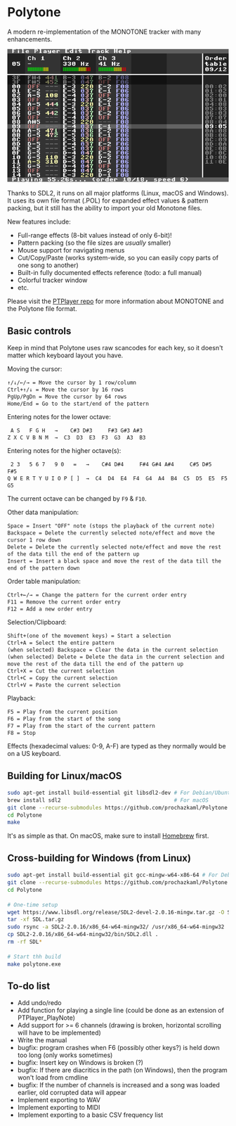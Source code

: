 # Polytone
A modern re-implementation of the MONOTONE tracker with many enhancements.

![Polytone screenshot](assets/scrot.png)

Thanks to SDL2, it runs on all major platforms (Linux, macOS and Windows).
It uses its own file format (.POL) for expanded effect values & pattern packing,
but it still has the ability to import your old Monotone files.

New features include:
- Full-range effects (8-bit values instead of only 6-bit)!
- Pattern packing (so the file sizes are _usually_ smaller)
- Mouse support for navigating menus
- Cut/Copy/Paste (works system-wide, so you can easily copy parts of one song to another)
- Built-in fully documented effects reference (todo: a full manual)
- Colorful tracker window
- etc.

Please visit the [PTPlayer repo](https://github.com/prochazkaml/PTPlayer) for more information about MONOTONE and the Polytone file format.

## Basic controls

Keep in mind that Polytone uses raw scancodes for each key, so it doesn't matter which keyboard layout you have.

Moving the cursor:

```
↑/↓/←/→ = Move the cursor by 1 row/column
Ctrl+↑/↓ = Move the cursor by 16 rows
PgUp/PgDn = Move the cursor by 64 rows
Home/End = Go to the start/end of the pattern
```

Entering notes for the lower octave:

```
 A S   F G H   →    C#3 D#3     F#3 G#3 A#3
Z X C V B N M  →  C3  D3  E3  F3  G3  A3  B3
```

Entering notes for the higher octave(s):

```
 2 3   5 6 7   9 0   =   →    C#4 D#4     F#4 G#4 A#4     C#5 D#5     F#5
Q W E R T Y U I O P [ ]  →  C4  D4  E4  F4  G4  A4  B4  C5  D5  E5  F5  G5
```

The current octave can be changed by `F9` & `F10`.

Other data manipulation:
```
Space = Insert "OFF" note (stops the playback of the current note)
Backspace = Delete the currently selected note/effect and move the cursor 1 row down
Delete = Delete the currently selected note/effect and move the rest of the data till the end of the pattern up
Insert = Insert a black space and move the rest of the data till the end of the pattern down
```

Order table manipulation:

```
Ctrl+←/→ = Change the pattern for the current order entry
F11 = Remove the current order entry
F12 = Add a new order entry
```

Selection/Clipboard:

```
Shift+(one of the movement keys) = Start a selection
Ctrl+A = Select the entire pattern
(when selected) Backspace = Clear the data in the current selection
(when selected) Delete = Delete the data in the current selection and move the rest of the data till the end of the pattern up
Ctrl+X = Cut the current selection
Ctrl+C = Copy the current selection
Ctrl+V = Paste the current selection
```

Playback:

```
F5 = Play from the current position
F6 = Play from the start of the song
F7 = Play from the start of the current pattern
F8 = Stop
```

Effects (hexadecimal values: 0-9, A-F) are typed as they normally would be on a US keyboard.

## Building for Linux/macOS

``` bash
sudo apt-get install build-essential git libsdl2-dev # For Debian/Ubuntu
brew install sdl2                                    # For macOS
git clone --recurse-submodules https://github.com/prochazkaml/Polytone
cd Polytone
make
```

It's as simple as that. On macOS, make sure to install [Homebrew](https://brew.sh/) first.

## Cross-building for Windows (from Linux)

``` bash
sudo apt-get install build-essential git gcc-mingw-w64-x86-64 # For Debian/Ubuntu
git clone --recurse-submodules https://github.com/prochazkaml/Polytone
cd Polytone

# One-time setup
wget https://www.libsdl.org/release/SDL2-devel-2.0.16-mingw.tar.gz -O SDL.tar.gz
tar -xf SDL.tar.gz
sudo rsync -a SDL2-2.0.16/x86_64-w64-mingw32/ /usr/x86_64-w64-mingw32
cp SDL2-2.0.16/x86_64-w64-mingw32/bin/SDL2.dll .
rm -rf SDL*

# Start thh build
make polytone.exe
```

## To-do list

- Add undo/redo
- Add function for playing a single line (could be done as an extension of PTPlayer_PlayNote)
- Add support for >= 6 channels (drawing is broken, horizontal scrolling will have to be implemented)
- Write the manual
- bugfix: program crashes when F6 (possibly other keys?) is held down too long (only works sometimes)
- bugfix: Insert key on Windows is broken (?)
- bugfix: If there are diacritics in the path (on Windows), then the program won't load from cmdline
- bugfix: If the number of channels is increased and a song was loaded earlier, old corrupted data will appear
- Implement exporting to WAV
- Implement exporting to MIDI
- Implement exporting to a basic CSV frequency list
